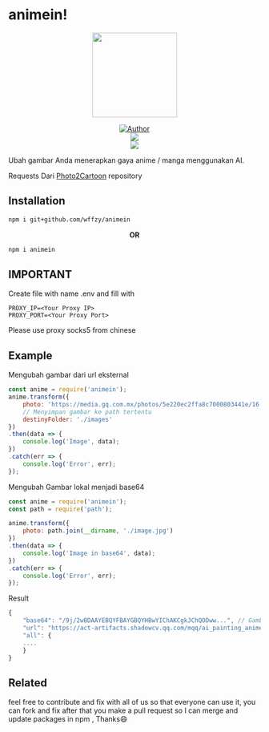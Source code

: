 # animein!
<p align="center">
<a target="_blank" href="https://github.com/wffzy"><img src="https://dthezntil550i.cloudfront.net/bh/latest/bh1908311051118140005937162/1280_960/2340e625-0f0e-4a48-a0fe-da83b29c1f22.png" alt="" width="169" /></a>
</p>
<p align="center">
<a target="_blank" href="https://github.com/wffzy"><img title="Author" src="https://img.shields.io/badge/Author-Ditzzy-red.svg?style=for-the-badge&logo=github" /></a>
<br>
<a target="_blank" href="//npmjs.com/animein"><img src="https://img.shields.io/npm/dw/animein?color=yellow&label=Downloads&logo=npm&style=flat"></a>
<br>
<a target="_blank" href="https://www.npmjs.com/package/animein?activeTab=versions"><img src="https://img.shields.io/npm/v/animein?color=green&label=version&logo=npm&style=social"></a>
</p>


Ubah gambar Anda menerapkan gaya anime / manga menggunakan AI.

Requests Dari  [Photo2Cartoon](https://h5.tu.qq.com/web/ai-2d/cartoon/index) repository
## Installation
```bash
npm i git+github.com/wffzy/animein
```

<center>
<b>OR</b>
</center>

```bash
npm i animein
```
## IMPORTANT
Create file with name .env and fill with

```env
PROXY_IP=<Your Proxy IP>
PROXY_PORT=<Your Proxy Port>

```
Please use proxy socks5 from chinese


## Example


Mengubah gambar dari url eksternal

```js
const anime = require('animein');
anime.transform({
    photo: 'https://media.gq.com.mx/photos/5e220ec2ffa8c7000803441e/16:9/w_1920,c_limit/40-datos-curiosos-para-descubrir-a-scarlett-johansson.jpg',
    // Menyimpan gambar ke path tertentu
    destinyFolder: './images'
})
.then(data => {
    console.log('Image', data);
})
.catch(err => {
    console.log('Error', err);
});

```

Mengubah Gambar lokal menjadi base64

```js
const anime = require('animein');
const path = require('path');

anime.transform({
    photo: path.join(__dirname, './image.jpg')
})
.then(data => {
    console.log('Image in base64', data);
})
.catch(err => {
    console.log('Error', err);
});

```

Result
```js
{
    "base64": "/9j/2wBDAAYEBQYFBAYGBQYHBwYIChAKCgkJChQODww...", // Gambar dalam base64
    "url": "https://act-artifacts.shadowcv.qq.com/mqq/ai_painting_anime/res/f812533e4d2e197fecaa91c5bf1f89d_244kg.jpg",
    "all": {
    ....
    }
}
```
## Related
feel free to contribute and fix with all of us so that everyone can use it, you can fork and fix after that you make a pull request so I can merge and update packages in npm , Thanks😄
